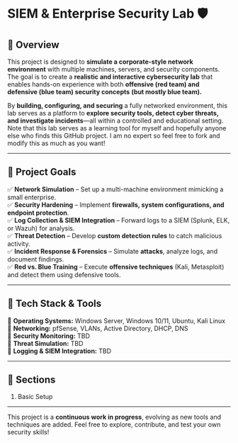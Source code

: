# **SIEM & Enterprise Security Lab 🛡️**

## **🔹 Overview**

This project is designed to **simulate a corporate-style network environment** with multiple machines, servers, and security components. The goal is to create a **realistic and interactive cybersecurity lab** that enables hands-on experience with both **offensive (red team) and defensive (blue team) security concepts** **(but mostly blue team).**

By **building, configuring, and securing** a fully networked environment, this lab serves as a platform to **explore security tools, detect cyber threats, and investigate incidents**—all within a controlled and educational setting. Note that this lab serves as a learning tool for myself and hopefully anyone else who finds this GitHub project. I am no expert so feel free to fork and modify this as much as you want!

------

## **🎯 Project Goals**

✅ **Network Simulation** – Set up a multi-machine environment mimicking a small enterprise.  
✅ **Security Hardening** – Implement **firewalls, system configurations, and endpoint protection**.  
✅ **Log Collection & SIEM Integration** – Forward logs to a SIEM (Splunk, ELK, or Wazuh) for analysis.  
✅ **Threat Detection** – Develop **custom detection rules** to catch malicious activity.  
✅ **Incident Response & Forensics** – Simulate **attacks**, analyze logs, and document findings.  
✅ **Red vs. Blue Training** – Execute **offensive techniques** (Kali, Metasploit) and detect them using defensive tools.  

------

## **🔧 Tech Stack & Tools**

🔹 **Operating Systems:** Windows Server, Windows 10/11, Ubuntu, Kali Linux  
🔹 **Networking:** pfSense, VLANs, Active Directory, DHCP, DNS  
🔹 **Security Monitoring:** TBD   
🔹 **Threat Simulation:** TBD  
🔹 **Logging & SIEM Integration:** TBD  

------

## 🚀 **Sections**

1. Basic Setup

------

This project is a **continuous work in progress**, evolving as new tools and techniques are added. Feel free to explore, contribute, and test your own security skills!